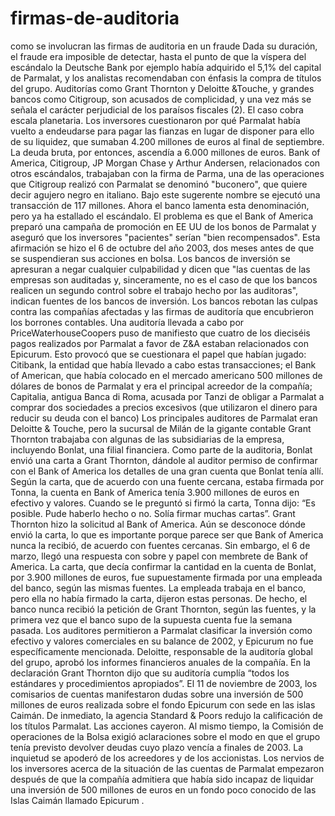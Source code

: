firmas-de-auditoria
===================

como se involucran  las firmas de auditoria en un fraude 
Dada su duración, el fraude era imposible de detectar, hasta el punto de que la víspera del escándalo la Deutsche Bank por ejemplo había adquirido el 5,1% del capital de Parmalat, y los analistas recomendaban con énfasis la compra de títulos del grupo. 
Auditorías como Grant Thornton y Deloitte &Touche, y grandes bancos como Citigroup, son acusados de complicidad, y una vez más se señala el carácter perjudicial de los paraísos fiscales (2). El caso cobra escala planetaria. Los inversores cuestionaron por qué Parmalat había vuelto a endeudarse para pagar las fianzas en lugar de disponer para ello de su liquidez, que sumaban 4.200 millones de euros al final de septiembre. La deuda bruta, por entonces, ascendía a 6.000 millones de euros.
Bank of America, Citigroup, JP Morgan Chase y Arthur Andersen, relacionados con otros escándalos, trabajaban con la firma de Parma, una de las operaciones que 
Citigroup realizó con Parmalat se denominó "buconero", que quiere decir agujero negro en italiano. Bajo este sugerente nombre se ejecutó una transacción de 117 millones. Ahora el banco lamenta esta denominación, pero ya ha estallado el escándalo. El problema es que el Bank of America preparó una campaña de promoción en EE UU de los bonos de Parmalat y aseguró que los inversores 
"pacientes" serían "bien recompensados". Esta afirmación se hizo el 6 de octubre del año 2003, dos meses antes de que se suspendieran sus acciones en bolsa. Los bancos de inversión se apresuran a negar cualquier culpabilidad y dicen que "las cuentas de las empresas son auditadas y, sinceramente, no es el caso de que los bancos realicen un segundo control sobre el trabajo hecho por las auditoras", indican fuentes de los bancos de inversión. Los bancos rebotan las culpas contra las compañías afectadas y las firmas de auditoría que encubrieron los borrones contables.  Una auditoría llevada a cabo por PriceWaterhouseCoopers puso de manifiesto que cuatro de los dieciséis pagos realizados por Parmalat a favor de Z&A estaban relacionados con Epicurum. Esto provocó que se cuestionara el papel que habían jugado: Citibank, la entidad que había llevado a cabo estas transacciones; el Bank of American, que había colocado en el mercado americano 500 millones de dólares de bonos de Parmalat y era el principal acreedor de la compañía; Capitalia, antigua Banca di Roma, acusada por Tanzi de obligar a Parmalat a comprar dos sociedades a precios excesivos (que utilizaron el dinero para reducir su deuda con el banco)
Los principales auditores de Parmalat eran Deloitte & Touche, pero la sucursal de Milán de la gigante contable Grant Thornton trabajaba con algunas de las subsidiarias de la empresa, incluyendo Bonlat, una filial financiera. Como parte de la auditoria, Bonlat envió una carta a Grant Thornton, dándole al auditor permiso de confirmar con el Bank of America los detalles de una gran cuenta que Bonlat tenía allí. 
Según la carta, que de acuerdo con una fuente cercana, estaba firmada por Tonna, la cuenta en Bank of America tenía 3.900 millones de euros en efectivo y valores. 
Cuando se le preguntó si firmó la carta, Tonna dijo: “Es posible. Pude haberlo hecho o no. Solía firmar muchas cartas”. Grant Thornton hizo la solicitud al Bank of America. 
Aún se desconoce dónde envió la carta, lo que es importante porque parece ser que Bank of America nunca la recibió, de acuerdo con fuentes cercanas. Sin embargo, el 6 de marzo, llegó una respuesta con sobre y papel con membrete de Bank of America. 
La carta, que decía confirmar la cantidad en la cuenta de Bonlat, por 3.900 millones de euros, fue supuestamente firmada por una empleada del banco, según las mismas fuentes. La empleada trabaja en el banco, pero ella no había firmado la carta, dijeron estas personas. De hecho, el banco nunca recibió la petición de Grant Thornton, según las fuentes, y la primera vez que el banco supo de la supuesta cuenta fue la semana pasada. Los auditores permitieron a Parmalat clasificar la inversión como efectivo y valores comerciales en su balance de 2002, y Epicurum no fue específicamente mencionada. Deloitte, responsable de la auditoría global del grupo, aprobó los informes financieros anuales de la compañía. En la declaración Grant 
Thornton dijo que su auditoría cumplía “todos los estándares y procedimientos apropiados”. 
El 11 de noviembre de 2003, los comisarios de cuentas manifestaron dudas sobre una inversión de 500 millones de euros realizada sobre el fondo Epicurum con sede en las islas Caimán. De inmediato, la agencia Standard & Poors redujo la calificación de los títulos Parmalat. Las acciones cayeron. Al mismo tiempo, la Comisión de operaciones de la Bolsa exigió aclaraciones sobre el modo en que el grupo tenía previsto devolver deudas cuyo plazo vencía a finales de 2003. La inquietud se apoderó de los acreedores y de los accionistas. Los nervios de los inversores acerca de la situación de las cuentas de Parmalat empezaron después de que la compañía admitiera que había sido incapaz de liquidar una inversión de 500 millones de euros en un fondo poco conocido de las Islas Caimán llamado Epicurum .  
